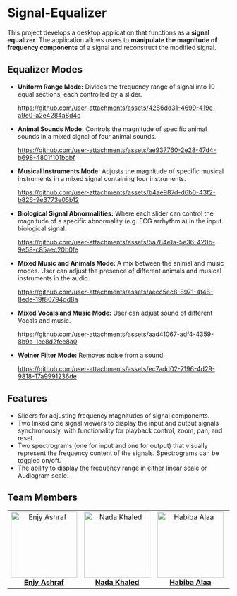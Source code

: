 # Signal-Equalizer
This project develops a desktop application that functions as a **signal equalizer**. The application allows users to **manipulate the magnitude of frequency components** of a signal and reconstruct the modified signal. 

## Equalizer Modes

* **Uniform Range Mode:** Divides the frequency range of signal into 10 equal sections, each controlled by a slider.
  
    https://github.com/user-attachments/assets/4286dd31-4699-419e-a9e0-a2e4284a8d4c

* **Animal Sounds Mode:** Controls the magnitude of specific animal sounds in a mixed signal of four animal sounds.
  
    https://github.com/user-attachments/assets/ae937760-2e28-47d4-b698-4801f101bbbf
  
* **Musical Instruments Mode:**  Adjusts the magnitude of specific musical instruments in a mixed signal containing four instruments.
    
    https://github.com/user-attachments/assets/b4ae987d-d6b0-43f2-b826-9e3773e05b12

* **Biological Signal Abnormalities:** Where each slider can control the magnitude of a specific abnormality (e.g. ECG arrhythmia) in the input biological signal.

    https://github.com/user-attachments/assets/5a784e1a-5e36-420b-9e58-c85aec20b0fe
* **Mixed Music and Animals Mode:**  A mix between the animal and music modes. User can adjust the presence of different animals and musical instruments in the audio.

    https://github.com/user-attachments/assets/aecc5ec8-8971-4f48-8ede-19f80794dd8a
* **Mixed Vocals and Music Mode:** User can adjust sound of different Vocals and music.

    https://github.com/user-attachments/assets/aad41067-adf4-4359-8b9a-1ce8d2fee8a0

* **Weiner Filter Mode:** Removes noise from a sound.

    https://github.com/user-attachments/assets/ec7add02-7196-4d29-9818-17a9991236de

## Features

*   Sliders for adjusting frequency magnitudes of signal components.
*   Two linked cine signal viewers to display the input and output signals synchronously, with functionality for playback control, zoom, pan, and reset. 
*   Two spectrograms (one for input and one for output) that visually represent the frequency content of the signals. Spectrograms can be toggled on/off.
*   The ability to display the frequency range in either linear scale or Audiogram scale.

## Team Members
<div align="center">
  <table style="border-collapse: collapse; border: none;">
    <tr>
      <td align="center" style="border: none;">
        <img src="https://github.com/user-attachments/assets/e8713727-6257-4c16-b9bd-8f6cb509cf1c" alt="Enjy Ashraf" width="150" height="150"><br>
        <a href="https://github.com/enjyashraf18"><b>Enjy Ashraf</b></a>
      </td>
      <td align="center" style="border: none;">
        <img src="https://github.com/user-attachments/assets/5de3e403-7fce-4000-95d2-e9f07e0d78cf" alt="Nada Khaled" width="150" height="150"><br>
        <a href="https://github.com/NadaKhaled157"><b>Nada Khaled</b></a>
      </td>
      <td align="center" style="border: none;">
        <img src="https://github.com/user-attachments/assets/4b1f5180-2250-49ae-869f-4d00fb89447a" alt="Habiba Alaa" width="150" height="150"><br>
        <a href="https://github.com/habibaalaa123"><b>Habiba Alaa</b></a>
      </td>
      <td align="center" style="border: none;">
        <img src="https://github.com/user-attachments/assets/567fd220-acc8-4094-bfe0-5939a0048ca9" alt="Shahd Ahmed" width="150" height="150"><br>
        <a href="https://github.com/Shahd-A-Mahmoud"><b>Shahd Ahmed</b></a>
      </td>
    </tr>
  </table>
</div>
